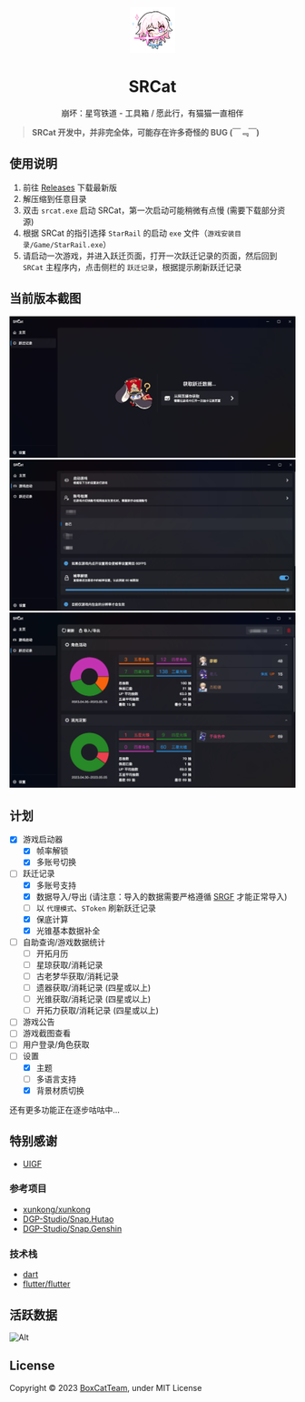 <div align="center"><img src="github-assets/images/app_icon.png" width="80" height="80"></div>
<h1 align="center" size="80">SRCat</h1>
<p align="center">崩坏：星穹铁道 - 工具箱 / 愿此行，有猫猫一直相伴</p>

> **SRCat 开发中，并非完全体，可能存在许多奇怪的 BUG (￣﹃￣)**

## 使用说明
1. 前往 [Releases](https://github.com/BoxCatTeam/SRCat/releases) 下载最新版
2. 解压缩到任意目录
3. 双击 `srcat.exe` 启动 SRCat，第一次启动可能稍微有点慢 (需要下载部分资源)
4. 根据 SRCat 的指引选择 `StarRail` 的启动 `exe` 文件（`游戏安装目录/Game/StarRail.exe`）
5. 请启动一次游戏，并进入跃迁页面，打开一次跃迁记录的页面，然后回到 `SRCat` 主程序内，点击侧栏的 `跃迁记录`，根据提示刷新跃迁记录

## 当前版本截图
![](github-assets/images/1.png) <br/>
![](github-assets/images/2.png) <br/>
![](github-assets/images/3.png)

## 计划
- [x] 游戏启动器
    - [x] 帧率解锁
    - [x] 多账号切换
- [ ] 跃迁记录
    - [x] 多账号支持
    - [x] 数据导入/导出 (请注意：导入的数据需要严格遵循 [SRGF](https://uigf.org/zh/standards/SRGF.html) 才能正常导入)
    - [ ] 以 `代理模式`、`SToken` 刷新跃迁记录
    - [x] 保底计算
    - [x] 光锥基本数据补全
- [ ] 自助查询/游戏数据统计
    - [ ] 开拓月历
    - [ ] 星琼获取/消耗记录
    - [ ] 古老梦华获取/消耗记录
    - [ ] 遗器获取/消耗记录 (四星或以上)
    - [ ] 光锥获取/消耗记录 (四星或以上)
    - [ ] 开拓力获取/消耗记录 (四星或以上)
- [ ] 游戏公告
- [ ] 游戏截图查看
- [ ] 用户登录/角色获取
- [ ] 设置
    - [x] 主题
    - [ ] 多语言支持
    - [x] 背景材质切换

还有更多功能正在逐步咕咕中...

## 特别感谢
- [UIGF](https://uigf.org/)
### 参考项目
- [xunkong/xunkong](https://github.com/xunkong/xunkong)
- [DGP-Studio/Snap.Hutao](https://github.com/DGP-Studio/Snap.Hutao)
- [DGP-Studio/Snap.Genshin](https://github.com/DGP-Studio/Snap.Genshin)

### 技术栈
- [dart](https://github.com/dart-lang/sdk)
- [flutter/flutter](https://github.com/flutter/flutter)

## 活跃数据
![Alt](https://repobeats.axiom.co/api/embed/24cb7ef0f3737b890c89ee7b4a59f84816aa20db.svg "Repobeats analytics image")

## License
Copyright © 2023 [BoxCatTeam](https://boxcat.org), under MIT License
